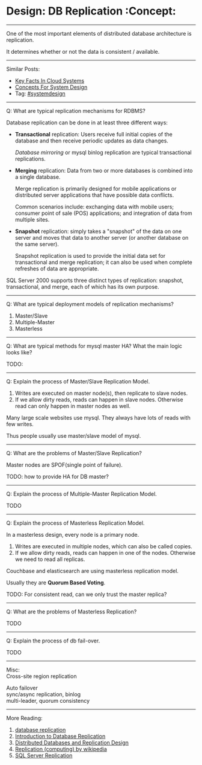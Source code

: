 # Design: DB Replication     :Concept:


---

One of the most important elements of distributed database architecture is replication.  

It determines whether or not the data is consistent / available.  

---

Similar Posts:  
-   [Key Facts In Cloud Systems](https://code.dennyzhang.com/design-key-facts)
-   [Concepts For System Design](https://code.dennyzhang.com/design-concept)
-   Tag: [#systemdesign](https://code.dennyzhang.com/tag/systemdesign)

---

Q: What are typical replication mechanisms for RDBMS?  

Database replication can be done in at least three different ways:  
-   **Transactional** replication: Users receive full initial copies of the database and then receive periodic updates as data changes.

    *Database mirroring* or mysql binlog replication are typical transactional replications.

-   **Merging** replication: Data from two or more databases is combined into a single database.

    Merge replication is primarily designed for mobile applications or distributed server applications that have possible data conflicts. 
    
    Common scenarios include: exchanging data with mobile users; consumer point of sale (POS) applications; and integration of data from multiple sites.

-   **Snapshot** replication: simply takes a "snapshot" of the data on one server and moves that data to another server (or another database on the same server).

    Snapshot replication is used to provide the initial data set for transactional and merge replication; it can also be used when complete refreshes of data are appropriate.

SQL Server 2000 supports three distinct types of replication: snapshot, transactional, and merge, each of which has its own purpose.  

---

Q: What are typical deployment models of replication mechanisms?  
1.  Master/Slave
2.  Multiple-Master
3.  Masterless

---

Q: What are typical methods for mysql master HA? What the main logic looks like?  

TODO:  

---

Q: Explain the process of Master/Slave Replication Model.  

1.  Writes are executed on master node(s), then replicate to slave nodes.
2.  If we allow dirty reads, reads can happen in slave nodes. Otherwise read can only happen in master nodes as well.

Many large scale websites use mysql. They always have lots of reads with few writes.  

Thus people usually use master/slave model of mysql.  

---

Q: What are the problems of Master/Slave Replication?  

Master nodes are SPOF(single point of failure).  

TODO: how to provide HA for DB master?  

---

Q: Explain the process of Multiple-Master Replication Model.  

TODO  

---

Q: Explain the process of Masterless Replication Model.  

In a masterless design, every node is a primary node.  
1.  Writes are executed in multiple nodes, which can also be called copies.
2.  If we allow dirty reads, reads can happen in one of the nodes. Otherwise we need to read all replicas.

Couchbase and elasticsearch are using masterless replication model.  

Usually they are **Quorum Based Voting**.  

TODO: For consistent read, can we only trust the master replica?  

---

Q: What are the problems of Masterless Replication?  

TODO  

---

Q: Explain the process of db fail-over.  

TODO  

---

Misc:  
Cross-site region replication  

Auto failover  
sync/async replication, binlog  
multi-leader, quorum consistency  

---

More Reading:  
1.  [database replication](http://searchsqlserver.techtarget.com/definition/database-replication)
2.  [Introduction to Database Replication](http://www.informit.com/articles/article.aspx?p=169612&seqNum=2)
3.  [Distributed Databases and Replication Design](https://blog.couchbase.com/distributed-databases-and-replication-design/)
4.  [Replication (computing) by wikipedia](https://en.wikipedia.org/wiki/Replication_(computing))
5.  [SQL Server Replication](https://docs.microsoft.com/en-us/sql/relational-databases/replication/sql-server-replication)